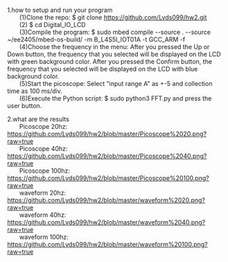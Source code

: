 1.how to setup and run your program  
&emsp;&emsp;(1)Clone the repo: $ git clone https://github.com/Lyds099/hw2.git  
&emsp;&emsp;(2) $ cd Digital_IO_LCD  
&emsp;&emsp;(3)Compile the program: $ sudo mbed compile --source . --source ~/ee2405/mbed-os-build/ -m B_L4S5I_IOT01A -t GCC_ARM -f  
&emsp;&emsp;(4)Choose the frequency in the menu: After you pressed the Up or Down button, the frequency that you selected will be displayed on the LCD with green background color. After you pressed the Confirm button, the frequency that you selected will be displayed on the LCD with blue background color.  
&emsp;&emsp;(5)Start the picoscope: Select "input range A" as +-5 and collection time as 100 ms/div.  
&emsp;&emsp;(6)Execute the Python script: $ sudo python3 FFT.py and press the user button.

2.what are the results  
&emsp;&emsp;Picoscope 20hz: https://github.com/Lyds099/hw2/blob/master/Picoscope%2020.png?raw=true  
&emsp;&emsp;Picoscope 40hz: https://github.com/Lyds099/hw2/blob/master/Picoscope%2040.png?raw=true  
&emsp;&emsp;Picoscope 100hz: https://github.com/Lyds099/hw2/blob/master/Picoscope%20100.png?raw=true  
&emsp;&emsp;waveform 20hz: https://github.com/Lyds099/hw2/blob/master/waveform%2020.png?raw=true  
&emsp;&emsp;waveform 40hz: https://github.com/Lyds099/hw2/blob/master/waveform%2040.png?raw=true  
&emsp;&emsp;waveform 100hz: https://github.com/Lyds099/hw2/blob/master/waveform%20100.png?raw=true  